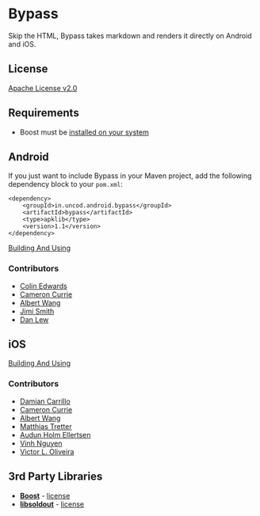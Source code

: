 Bypass
======

Skip the HTML, Bypass takes markdown and renders it directly on Android and iOS.

## License

[Apache License v2.0](http://www.tldrlegal.com/l/APACHE2)

## Requirements

- Boost must be [installed on your system](http://www.boost.org/doc/libs/1_53_0/more/getting_started/index.html)

## Android

If you just want to include Bypass in your Maven project, add the following
dependency block to your `pom.xml`:

    <dependency>
        <groupId>in.uncod.android.bypass</groupId>
        <artifactId>bypass</artifactId>
        <type>apklib</type>
        <version>1.1</version>
    </dependency>

[Building And Using](platform/android/README.md)

### Contributors

* [Colin Edwards](https://github.com/DDRBoxman)
* [Cameron Currie](https://github.com/cwc)
* [Albert Wang](https://github.com/albert-wang)
* [Jimi Smith](https://github.com/JimiSmith)
* [Dan Lew](https://github.com/dlew)

## iOS

[Building And Using](platform/ios/README.md)

### Contributors

* [Damian Carrillo](https://github.com/damiancarrillo)
* [Cameron Currie](https://github.com/cwc)
* [Albert Wang](https://github.com/albert-wang)
* [Matthias Tretter](https://github.com/myell0w)
* [Audun Holm Ellertsen](https://github.com/audun)
* [Vinh Nguyen](https://github.com/vinhnx)
* [Victor L. Oliveira](https://github.com/victorlaerte)

## 3rd Party Libraries

- [**Boost**](http://www.boost.org/) - [license](http://www.boost.org/LICENSE_1_0.txt)
- [**libsoldout**](http://fossil.instinctive.eu/libsoldout/home) - [license](http://fossil.instinctive.eu/libsoldout/artifact/c8d2f5b1e9e1df422ca06d1bc846d9e3055a925b)
